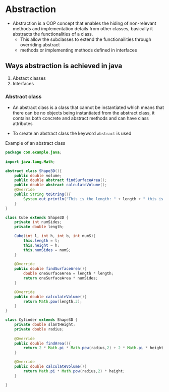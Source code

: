 # Abstraction 
- Abstraction is a OOP concept that enables the hiding of non-relevant methods and implementation details from
other classes, basically it abstracts the functionalities of a class.
	- This allow the subclasses to extend the functionailities through overriding abstract 
	- methods or implementing methods defined in interfaces 

## Ways abstraction is achieved in java 
1. Abstact classes 
2. Interfaces 

### Abstract class 
- An abstract class is a class that cannot be instantiated which means that there can be no objects being 
instantiated from the abstract class, it contains both concrete and abstract methods and can have class 
attributes 

- To create an abstract class the keyword `abstract` is used 

Example of an abstract class 
``` Java
package com.example.java; 
 
import java.lang.Math;

abstract class Shape3D(){
	public double volume;
	public double abstract findSurfaceArea();
	public double abstract calculateVolume();
	@Override 
	public String toString(){
		System.out.println("This is the length: " + length + " this is the height: " + height);
	}
} 

class Cube extends Shape3D {
	private int numSides;
	private double length;

	Cube(int l, int h, int b, int numS){
		this.length = l;
		this.height = h;
		this.numSides = numS;
	}
	
	@Override 
	public double findSurfaceArea(){
		double oneSurfaceArea = length * length;
		return oneSurfaceArea * numSides;
	}

	@Override 
	public double calculateVolume(){
		return Math.pow(length,3);
	}
}

class Cylinder extends Shape3D {
	private double slantHeight;
	private double radius;
	
	@Override 
	public double findArea(){
		return 2 * Math.pi * Math.pow(radius,2) + 2 * Math.pi * height;
	}

	@Override 
	public double calculateVolume(){
		return Math.pi * Math.pow(radius,2) * height;
	}

}
```